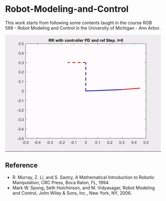 # Robot-Modeling-and-Control

This work starts from following some contents taught in the course ROB 599 - Robot Modeling and Control in the University of Michigan - Ann Arbor.


![demo](animation/RR.gif)




## Reference

* R. Murray, Z. Li, and S. Sastry, A Mathematical Introduction to Robotic Manipulation, 
  CRC Press, Boca Raton, FL, 1994. 
* Mark W. Spong, Seth Hutchinson, and M. Vidyasagar, Robot Modeling and Control, 
  John Wiley & Sons, Inc., New York, NY, 2006. 
